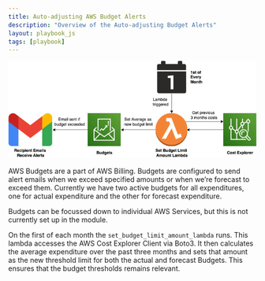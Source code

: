 ```yaml
---
title: Auto-adjusting AWS Budget Alerts
description: "Overview of the Auto-adjusting Budget Alerts"
layout: playbook_js
tags: [playbook] 
---
```


![AWS Budget Alert](./images/auto-adjusting-aws-budget.png)

AWS Budgets are a part of AWS Billing. Budgets are configured to send alert emails when we exceed specified amounts or when we’re forecast to exceed them. Currently we have two active budgets for all expenditures, one for actual expenditure and the other for forecast expenditure.

Budgets can be focussed down to individual AWS Services, but this is not currently set up in the module.

On the first of each month the `set_budget_limit_amount_lambda` runs. This lambda accesses the AWS Cost Explorer Client via Boto3. It then calculates the average expenditure over the past three months and sets that amount as the new threshold limit for both the actual and forecast Budgets. This ensures that the budget thresholds remains relevant. 